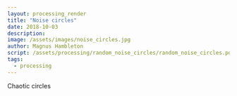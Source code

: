 ```yaml
---
layout: processing_render
title: "Noise circles"
date: 2018-10-03
description: 
image: /assets/images/noise_circles.jpg
author: Magnus Hambleton
script: /assets/processing/random_noise_circles/random_noise_circles.pde
tags: 
  - processing
---
```

Chaotic circles

